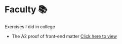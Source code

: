 # Faculty 📚
 <p>Exercises I did in college</p>
 <ul>
        <li>
            <p>The A2 proof of front-end matter <a href="https://emannuelop.github.io/Faculdade/Sistemas-de-Informa%C3%A7%C3%A3o/Desenvolvimento-Front-end/Prova-A2/index.html">Click here to view</a></p>
        </li>
    </ul>
